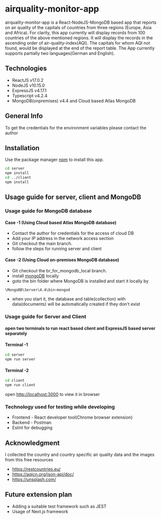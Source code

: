 # airquality-monitor-app

airquality-monitor-app is a React-NodeJS-MongoDB based app that reports on air quality of the capitals of countries from three regions (Europe, Asia and Africa). For clarity, this app currently will display records from 100 countries of the above mentioned regions. It will display the records in the ascending order of air-quality-index(AQI). The capitals for whom AQI not found, would be displayed at the end of the report table. The App currently supports partially two languages(German and English).

## Technologies
* ReactJS v17.0.2
* NodeJS v10.15.0
* ExpressJS v4.17.1
* Typescript v4.2.4
* MongoDB(onpremises) v4.4  and Cloud based Atlas MongoDB

## General Info
To get the credentials for the environment variables please contact the author

## Installation

Use the package manager [npm](https://docs.npmjs.com/cli/v6/commands/npm-install) to install this app.

```bash
cd server
npm install
cd ../client
npm install
```

## Usage guide for server, client and MongoDB
### Usage guide for MongoDB database
#### Case -1 (Using Cloud based Atlas MongoDB database)
* Contact the author for credentials for the access of cloud DB
* Add your IP address in the network access section
* Git checkout the main branch. 
* follow the steps for running server and client
#### Case -2 (Using Cloud on-premises MongoDB database)
* Git checkout the br_for_mongodb_local branch. 
* install [mongoDB](https://www.mongodb.com/) locally
* goto the bin folder where MongoDB is installed and start it locally by
```bash
\MongoDB\Server\4.4\bin>mongod
```
* when you start it, the database and table(collection) with data(documents) will be automatically created if they don't exist
### Usage guide for Server and Client
#### open two terminals to run react based client and ExpressJS based server separately
#### Terminal -1

```bash
cd server
npm run server
```
#### Terminal -2

```bash
cd client
npm run client
```
open [http://localhost:3000](http://localhost:3000) to view it in browser
### Technology used for testing while developing
* Frontend - React developer tool(Chrome browser extension)
* Backend - Postman
* Eslint for debugging
## Acknowledgment
I collected the country and country specific air quality data and the images from this free resources 
* https://restcountries.eu/
* https://aqicn.org/json-api/doc/
* https://unsplash.com/
## Future extension plan
* Adding a suitable test framework such as JEST
* Usage of Next.js framework 
